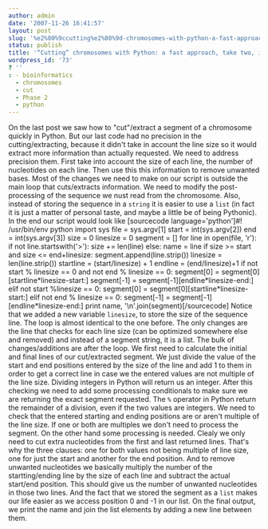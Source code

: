 ```yaml
---
author: admin
date: '2007-11-26 16:41:57'
layout: post
slug: '%e2%80%9ccutting%e2%80%9d-chromosomes-with-python-a-fast-approach-take-two-including-precision'
status: publish
title: '“Cutting” chromosomes with Python: a fast approach, take two, including precision'
wordpress_id: '73'
? ''
: - bioinformatics
  - chromosomes
  - cut
  - Phase 2
  - python
---
```


On the last post we saw how to "cut"/extract a segment of a chromosome
quickly in Python. But our last code had no precision in the
cutting/extracting, because it didn't take in account the line size so
it would extract more information than actually requested. We need to
address precision them. First take into account the size of each line,
the number of nucleotides on each line. Then use this this information
to remove unwanted bases. Most of the changes we need to make on our
script is outside the main loop that cuts/extracts information. We need
to modify the post-processing of the sequence we nust read from the
chromosome. Also, instead of storing the sequence in a `string` it is
easier to use a `list` (in fact it is just a matter of personal taste,
and maybe a little be of being Pythonic). In the end our script would
look like [sourcecode language='python']\#! /usr/bin/env python import
sys file = sys.argv[1] start = int(sys.argv[2]) end = int(sys.argv[3])
size = 0 linesize = 0 segment = [] for line in open(file, 'r'): if not
line.startswith('\>'): size += len(line) else: name = line if size \>=
start and size <= end+linesize: segment.append(line.strip()) linesize =
len(line.strip()) startline = (start/linesize) + 1 endline =
(end/linesize)+1 if not start % linesize == 0 and not end % linesize ==
0: segment[0] = segment[0][startline\*linesize-start:] segment[-1] =
segment[-1][endline\*linesize-end:] elif not start %linesize == 0:
segment[0] = segment[0][startline\*linesize-start:] elif not end %
linesize == 0: segment[-1] = segment[-1][endline\*linesize-end:] print
name, '\\n'.join(segment)[/sourcecode] Notice that we added a new
variable `linesize`, to store the size of the sequence line. The loop is
almost identical to the one before. The only changes are the line that
checks for each line size (can be optimized somewhere else and removed)
and instead of a segment string, it is a list. The bulk of
changes/additions are after the loop. We first need to calculate the
initial and final lines of our cut/extracted segment. We just divide the
value of the start and end positions entered by the size of the line and
add 1 to them in order to get a correct line in case we the entered
values are not multiple of the line size. Dividing integers in Python
will return us an integer. After this checking we need to add some
processing conditionals to make sure we are returning the exact segment
requested. The `%` operator in Python return the remainder of a
division, even if the two values are integers. We need to check that the
entered starting and ending positions are or aren't multiple of the line
size. If one or both are multiples we don't need to process the segment.
On the other hand some processing is needed. Clealy we only need to cut
extra nucleotides from the first and last returned lines. That's why the
three clauses: one for both values not being multiple of line size, one
for just the start and another for the end position. And to remove
unwanted nucleotides we basically multiply the number of the
startting/ending line by the size of each line and subtract the actual
start/end position. This should give us the number of unwanted
nucleotides in those two lines. And the fact that we stored the segment
as a `list` makes our life easier as we access position 0 and -1 in our
list. On the final output, we print the name and join the list elements
by adding a new line between them.
